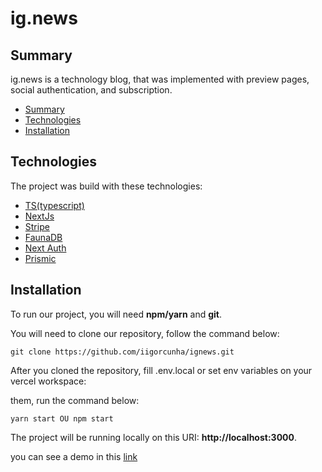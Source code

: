 # ig.news
  
## Summary
ig.news is a technology blog, that was implemented with preview pages, social authentication, and subscription.

<!--ts-->
   * [Summary](#Summary)
   * [Technologies](#Technologies)
   * [Installation](#Installation)
<!--te-->


## Technologies
The project was build with these technologies:
+ [TS(typescript)](https://www.typescriptlang.org)
+ [NextJs](https://nextjs.org)
+ [Stripe](https://stripe.com/)
+ [FaunaDB](https://fauna.com/)
+ [Next Auth](https://next-auth.js.org/)
+ [Prismic](https://prismic.io/)

## Installation
To run our project, you will need **npm/yarn** and **git**.

You will need to clone our repository, follow the command below:

```
git clone https://github.com/iigorcunha/ignews.git
```
After you cloned the repository, fill .env.local or set env variables on your vercel workspace:

them, run the command below:

```shell
yarn start OU npm start
```

The project will be running locally on this URI: **http://localhost:3000**. 

you can see a demo in this [link](https://ignews-weld.vercel.app/)